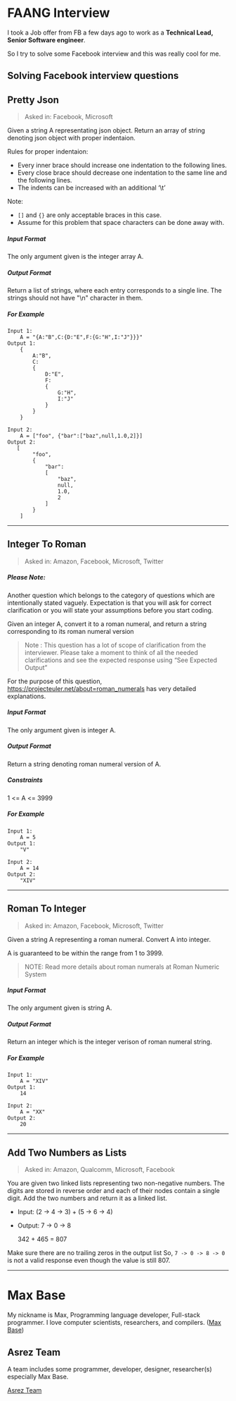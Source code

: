 # FAANG Interview

I took a Job offer from FB a few days ago to work as a **Technical Lead, Senior Software engineer**.

So I try to solve some Facebook interview and this was really cool for me.

## Solving Facebook interview questions

## Pretty Json

> Asked in: Facebook, Microsoft

Given a string A representating json object. Return an array of string denoting json object with proper indentaion.

Rules for proper indentaion:

- Every inner brace should increase one indentation to the following lines.
- Every close brace should decrease one indentation to the same line and the following lines.
- The indents can be increased with an additional ‘\t’

Note:

- `[]` and `{}` are only acceptable braces in this case.
- Assume for this problem that space characters can be done away with.


##### Input Format

The only argument given is the integer array A.

##### Output Format

Return a list of strings, where each entry corresponds to a single line. The strings should not have "\n" character in them.

##### For Example

```
Input 1:
    A = "{A:"B",C:{D:"E",F:{G:"H",I:"J"}}}"
Output 1:
    { 
        A:"B",
        C: 
        { 
            D:"E",
            F: 
            { 
                G:"H",
                I:"J"
            } 
        } 
    }

Input 2:
    A = ["foo", {"bar":["baz",null,1.0,2]}]
Output 2:
   [
        "foo", 
        {
            "bar":
            [
                "baz", 
                null, 
                1.0, 
                2
            ]
        }
    ]
```


---------

## Integer To Roman

> Asked in: Amazon, Facebook, Microsoft, Twitter

##### Please Note:

Another question which belongs to the category of questions which are intentionally stated vaguely.
Expectation is that you will ask for correct clarification or you will state your assumptions before you start coding.

Given an integer A, convert it to a roman numeral, and return a string corresponding to its roman numeral version

> Note : This question has a lot of scope of clarification from the interviewer. Please take a moment to think of all the needed clarifications and see the expected response using “See Expected Output”

For the purpose of this question, https://projecteuler.net/about=roman_numerals has very detailed explanations. 

##### Input Format

The only argument given is integer A.

##### Output Format

Return a string denoting roman numeral version of A.

##### Constraints

1 <= A <= 3999

##### For Example

```
Input 1:
    A = 5
Output 1:
    "V"

Input 2:
    A = 14
Output 2:
    "XIV"
```

------

## Roman To Integer

> Asked in: Amazon, Facebook, Microsoft, Twitter

Given a string A representing a roman numeral.
Convert A into integer.

A is guaranteed to be within the range from 1 to 3999.

> NOTE: Read more details about roman numerals at Roman Numeric System

##### Input Format

The only argument given is string A.

##### Output Format

Return an integer which is the integer verison of roman numeral string.

##### For Example

```
Input 1:
    A = "XIV"
Output 1:
    14

Input 2:
    A = "XX"
Output 2:
    20
```

----

## Add Two Numbers as Lists

> Asked in: Amazon, Qualcomm, Microsoft, Facebook

You are given two linked lists representing two non-negative numbers. The digits are stored in reverse order and each of their nodes contain a single digit. Add the two numbers and return it as a linked list.

- Input: (2 -> 4 -> 3) + (5 -> 6 -> 4)
- Output: 7 -> 0 -> 8

    342 + 465 = 807

Make sure there are no trailing zeros in the output list
So, `7 -> 0 -> 8 -> 0` is not a valid response even though the value is still 807.

----

# Max Base

My nickname is Max, Programming language developer, Full-stack programmer. I love computer scientists, researchers, and compilers. ([Max Base](https://maxbase.org/))

## Asrez Team

A team includes some programmer, developer, designer, researcher(s) especially Max Base.

[Asrez Team](https://www.asrez.com/)

